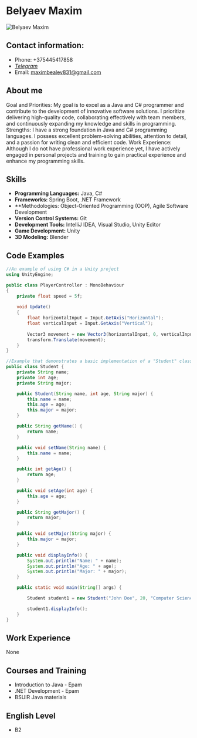 # Belyaev Maxim 
![Belyaev Maxim](https://github.com/Roflianochka/curriculumVitae/assets/107355541/4758ee44-841b-439f-866b-40b8a78fd6b9)
## Contact information:
* Phone: +375445417858
* [*Telegram*](https://t.me/roooflianochka)
* Email: maximbealev831@gmail.com
## About me
Goal and Priorities: My goal is to excel as a Java and C# programmer and contribute to the development of innovative software solutions. I prioritize delivering high-quality code, collaborating effectively with team members, and continuously expanding my knowledge and skills in programming.
Strengths: I have a strong foundation in Java and C# programming languages. I possess excellent problem-solving abilities, attention to detail, and a passion for writing clean and efficient code.
Work Experience: Although I do not have professional work experience yet, I have actively engaged in personal projects and training to gain practical experience and enhance my programming skills.
## Skills
- **Programming Languages:** Java, C#
- **Frameworks:** Spring Boot, .NET Framework
- **Methodologies: Object-Oriented Programming (OOP), Agile Software Development
- **Version Control Systems:** Git
- **Development Tools:** IntelliJ IDEA, Visual Studio, Unity Editor
- **Game Development:** Unity
- **3D Modeling:** Blender
## Code Examples
```c#
//An example of using C# in a Unity project
using UnityEngine;

public class PlayerController : MonoBehaviour
{
    private float speed = 5f;
    
    void Update()
    {
        float horizontalInput = Input.GetAxis("Horizontal");
        float verticalInput = Input.GetAxis("Vertical");
        
        Vector3 movement = new Vector3(horizontalInput, 0, verticalInput) * speed * Time.deltaTime;
        transform.Translate(movement);
    }
}
```
```java
//Example that demonstrates a basic implementation of a "Student" class with properties and methods
public class Student {
    private String name;
    private int age;
    private String major;

    public Student(String name, int age, String major) {
        this.name = name;
        this.age = age;
        this.major = major;
    }

    public String getName() {
        return name;
    }

    public void setName(String name) {
        this.name = name;
    }

    public int getAge() {
        return age;
    }

    public void setAge(int age) {
        this.age = age;
    }

    public String getMajor() {
        return major;
    }

    public void setMajor(String major) {
        this.major = major;
    }

    public void displayInfo() {
        System.out.println("Name: " + name);
        System.out.println("Age: " + age);
        System.out.println("Major: " + major);
    }

    public static void main(String[] args) {

        Student student1 = new Student("John Doe", 20, "Computer Science");

        student1.displayInfo();
    }
}
```
## Work Experience
None
## Courses and Training
- Introduction to Java - Epam
- .NET Development - Epam
- BSUIR Java materials 
## English Level
- B2
